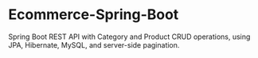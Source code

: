 # Ecommerce-Spring-Boot
Spring Boot REST API with Category and Product CRUD operations, using JPA, Hibernate, MySQL, and server-side pagination.
